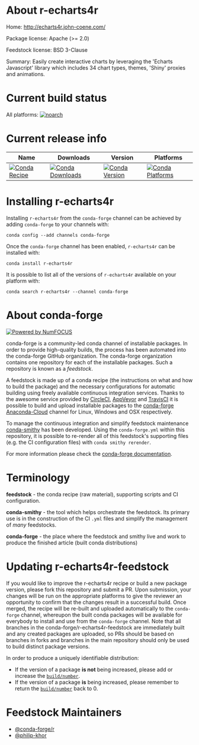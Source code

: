 <!--
# -*- mode: jinja -*-
-->

About r-echarts4r
=================

Home: http://echarts4r.john-coene.com/

Package license: Apache (>= 2.0)

Feedstock license: BSD 3-Clause

Summary: Easily create interactive charts by leveraging the 'Echarts Javascript' library which includes 34 chart types, themes, 'Shiny' proxies and animations.



Current build status
====================

All platforms:
[![noarch](https://img.shields.io/circleci/project/github/conda-forge/r-echarts4r-feedstock/master.svg?label=noarch)](https://circleci.com/gh/conda-forge/r-echarts4r-feedstock)

Current release info
====================

| Name | Downloads | Version | Platforms |
| --- | --- | --- | --- |
| [![Conda Recipe](https://img.shields.io/badge/recipe-r--echarts4r-green.svg)](https://anaconda.org/conda-forge/r-echarts4r) | [![Conda Downloads](https://img.shields.io/conda/dn/conda-forge/r-echarts4r.svg)](https://anaconda.org/conda-forge/r-echarts4r) | [![Conda Version](https://img.shields.io/conda/vn/conda-forge/r-echarts4r.svg)](https://anaconda.org/conda-forge/r-echarts4r) | [![Conda Platforms](https://img.shields.io/conda/pn/conda-forge/r-echarts4r.svg)](https://anaconda.org/conda-forge/r-echarts4r) |

Installing r-echarts4r
======================

Installing `r-echarts4r` from the `conda-forge` channel can be achieved by adding `conda-forge` to your channels with:

```
conda config --add channels conda-forge
```

Once the `conda-forge` channel has been enabled, `r-echarts4r` can be installed with:

```
conda install r-echarts4r
```

It is possible to list all of the versions of `r-echarts4r` available on your platform with:

```
conda search r-echarts4r --channel conda-forge
```


About conda-forge
=================

[![Powered by NumFOCUS](https://img.shields.io/badge/powered%20by-NumFOCUS-orange.svg?style=flat&colorA=E1523D&colorB=007D8A)](http://numfocus.org)

conda-forge is a community-led conda channel of installable packages.
In order to provide high-quality builds, the process has been automated into the
conda-forge GitHub organization. The conda-forge organization contains one repository
for each of the installable packages. Such a repository is known as a *feedstock*.

A feedstock is made up of a conda recipe (the instructions on what and how to build
the package) and the necessary configurations for automatic building using freely
available continuous integration services. Thanks to the awesome service provided by
[CircleCI](https://circleci.com/), [AppVeyor](https://www.appveyor.com/)
and [TravisCI](https://travis-ci.org/) it is possible to build and upload installable
packages to the [conda-forge](https://anaconda.org/conda-forge)
[Anaconda-Cloud](https://anaconda.org/) channel for Linux, Windows and OSX respectively.

To manage the continuous integration and simplify feedstock maintenance
[conda-smithy](https://github.com/conda-forge/conda-smithy) has been developed.
Using the ``conda-forge.yml`` within this repository, it is possible to re-render all of
this feedstock's supporting files (e.g. the CI configuration files) with ``conda smithy rerender``.

For more information please check the [conda-forge documentation](https://conda-forge.org/docs/).

Terminology
===========

**feedstock** - the conda recipe (raw material), supporting scripts and CI configuration.

**conda-smithy** - the tool which helps orchestrate the feedstock.
                   Its primary use is in the construction of the CI ``.yml`` files
                   and simplify the management of *many* feedstocks.

**conda-forge** - the place where the feedstock and smithy live and work to
                  produce the finished article (built conda distributions)


Updating r-echarts4r-feedstock
==============================

If you would like to improve the r-echarts4r recipe or build a new
package version, please fork this repository and submit a PR. Upon submission,
your changes will be run on the appropriate platforms to give the reviewer an
opportunity to confirm that the changes result in a successful build. Once
merged, the recipe will be re-built and uploaded automatically to the
`conda-forge` channel, whereupon the built conda packages will be available for
everybody to install and use from the `conda-forge` channel.
Note that all branches in the conda-forge/r-echarts4r-feedstock are
immediately built and any created packages are uploaded, so PRs should be based
on branches in forks and branches in the main repository should only be used to
build distinct package versions.

In order to produce a uniquely identifiable distribution:
 * If the version of a package **is not** being increased, please add or increase
   the [``build/number``](https://conda.io/docs/user-guide/tasks/build-packages/define-metadata.html#build-number-and-string).
 * If the version of a package **is** being increased, please remember to return
   the [``build/number``](https://conda.io/docs/user-guide/tasks/build-packages/define-metadata.html#build-number-and-string)
   back to 0.

Feedstock Maintainers
=====================

* [@conda-forge/r](https://github.com/conda-forge/r/)
* [@philip-khor](https://github.com/philip-khor/)

